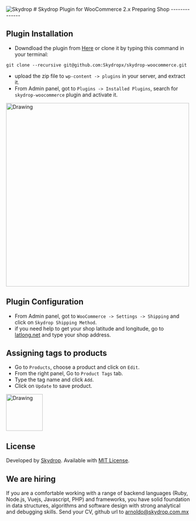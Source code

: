 <img src="http://skydrop-development.s3.amazonaws.com/plugins/Skydrop-purple.png" alt="Skydrop" />
# Skydrop Plugin for WooCommerce 2.x
Preparing Shop
--------------


Plugin Installation
-------------------
- Downdload the plugin from [Here](http://skydrop-development.s3.amazonaws.com/plugins/skydrop-woocommerce-0.1.2.zip) or clone it by typing this command in your terminal:

```
git clone --recursive git@github.com:Skydropx/skydrop-woocommerce.git 
```

- upload the zip file to `wp-content -> plugins` in your server, and extract it.
- From Admin panel, got to `Plugins -> Installed Plugins`, search for `skydrop-woocommerce` plugin and activate it.

<a href="http://skydrop-development.s3.amazonaws.com/plugins/w/activate.png" target="_blank"><img src="http://skydrop-development.s3.amazonaws.com/plugins/w/activate.png" alt="Drawing" style="width: 500px;"/></a>


Plugin Configuration
--------------------
- From Admin panel, got to `WooCommerce -> Settings -> Shipping` and click on `Skydrop Shipping Method`.
- if you need help to get your shop latitude and longitude, go to [latlong.net](http://www.latlong.net/) and type your shop address.

Assigning tags to products
--------------------------
- Go to `Products`, choose a product and click on `Edit`.
- From the right panel, Go to `Product Tags` tab.
- Type the tag name and click `Add`.
- Click on `Update` to save product.

<a href="http://skydrop-development.s3.amazonaws.com/plugins/w/product-tag.png" target="_blank"><img src="http://skydrop-development.s3.amazonaws.com/plugins/w/product-tag.png" alt="Drawing" style="width: 100px;"/></a>

License
-------
Developed by [Skydrop](http://www.skydrop.com.mx). Available with [MIT License](LICENSE).

We are hiring
-------------

If you are a comfortable working with a range of backend languages (Ruby, Node.js, Vuejs, Javascript, PHP) and frameworks,
you have solid foundation in data structures, algorithms and software design with strong analytical and debugging skills.
Send your CV, github url to arnoldo@skydrop.com.mx


